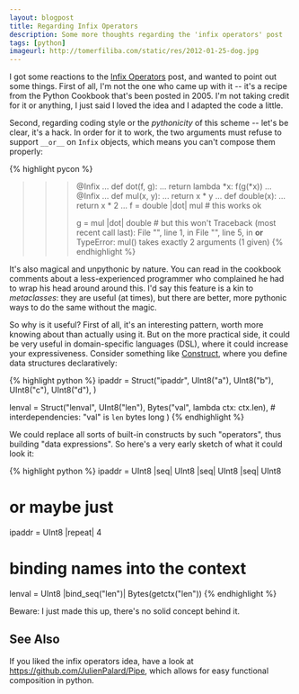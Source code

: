 ```yaml
---
layout: blogpost
title: Regarding Infix Operators
description: Some more thoughts regarding the 'infix operators' post
tags: [python]
imageurl: http://tomerfiliba.com/static/res/2012-01-25-dog.jpg
---
```


I got some reactions to the [Infix Operators](http://tomerfiliba.com/blog/Infix-Operators) post, and wanted to point
out some things. First of all, I'm not the one who came up with it -- it's a recipe from the 
Python Cookbook that's been posted in 2005. I'm not taking credit for it or anything, I just
said I loved the idea and I adapted the code a little. 

Second, regarding coding style or the *pythonicity* of this scheme -- let's be clear, it's a hack.
In order for it to work, the two arguments must refuse to support `__or__` on `Infix` objects,
which means you can't compose them properly:

{% highlight pycon %}
>>> @Infix
... def dot(f, g):
...     return lambda *x: f(g(*x))
... 
>>> @Infix
... def mul(x, y):
...     return x * y
... 
>>> def double(x):
...     return x * 2
... 
>>> f = double |dot| mul   # this works ok
>>> 
>>> g = mul |dot| double   # but this won't
Traceback (most recent call last):
  File "<stdin>", line 1, in <module>
  File "<stdin>", line 5, in __or__
TypeError: mul() takes exactly 2 arguments (1 given)
{% endhighlight %} 

It's also magical and unpythonic by nature. You can read in the cookbook comments about a
less-experienced programmer who complained he had to wrap his head around around this. I'd say this
feature is a kin to *metaclasses*: they are useful (at times), but there are better, more pythonic
ways to do the same without the magic.

So why is it useful? First of all, it's an interesting pattern, worth more knowing about
than actually using it. But on the more practical side, it could be very useful in 
domain-specific languages (DSL), where it could increase your expressiveness. Consider something
like [Construct](http://construct.wikispaces.com), where you define data structures declaratively:

{% highlight python %}
ipaddr = Struct("ipaddr",
    UInt8("a"),
    UInt8("b"),
    UInt8("c"),
    UInt8("d"),
)

lenval = Struct("lenval",
    UInt8("len"),
    Bytes("val", lambda ctx: ctx.len),   # interdependencies: "val" is `len` bytes long
)
{% endhighlight %}

We could replace all sorts of built-in constructs by such "operators", thus building "data 
expressions". So here's a very early sketch of what it could look it:

{% highlight python %}
ipaddr = UInt8 |seq| UInt8 |seq| UInt8 |seq| UInt8

# or maybe just
ipaddr = UInt8 |repeat| 4

# binding names into the context
lenval = UInt8 |bind_seq("len")| Bytes(getctx("len"))
{% endhighlight %}

Beware: I just made this up, there's no solid concept behind it. 


## See Also ##
If you liked the infix operators idea, have a look at <https://github.com/JulienPalard/Pipe>,
which allows for easy functional composition in python.

